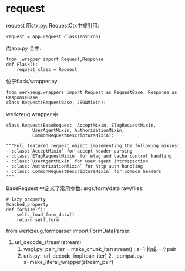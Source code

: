 # request
request 用ctx.py: RequestCtx中被引用:

    request = app.request_class(environ)

而app.py 会中:

    from .wrapper import Request,Response
    def Flask():
        request_class = Request

位于flask/wrapper.py

    from werkzeug.wrappers import Request as RequestBase, Response as ResponseBase
    class Request(RequestBase, JSONMixin):

werkzeug.wrapper 中

    class Request(BaseRequest, AcceptMixin, ETagRequestMixin,
              UserAgentMixin, AuthorizationMixin,
              CommonRequestDescriptorsMixin):

    """Full featured request object implementing the following mixins:
    - :class:`AcceptMixin` for accept header parsing
    - :class:`ETagRequestMixin` for etag and cache control handling
    - :class:`UserAgentMixin` for user agent introspection
    - :class:`AuthorizationMixin` for http auth handling
    - :class:`CommonRequestDescriptorsMixin` for common headers
    """

BaseRequest 中定义了常用参数: args/form/data raw/files:

    # lazy property
    @cached_property
    def form(self):
        self._load_form_data()
        return self.form

from werkzeug.formparser import FormDataParser:
1.  url_decode_stream(stream)
    1. wsgi.py: pair_iter = make_chunk_iter(stream) : a=1 构成一个pair
    1. urls.py:_url_decode_impl(pair_iter)
        2. _compat.py: s=make_literal_wrapper(stream_pair)




